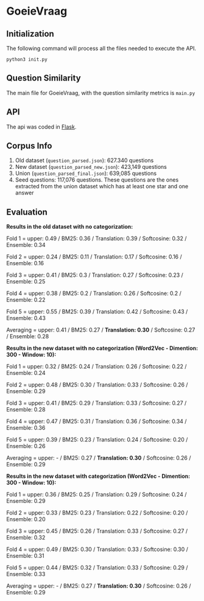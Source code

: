 # GoeieVraag

## Initialization

The following command will process all the files needed to execute the API.
```
python3 init.py
```

## Question Similarity

The main file for GoeieVraag, with the question similarity metrics is `main.py`

## API

The api was coded in [Flask](http://flask.pocoo.org/).

## Corpus Info

1. Old dataset (`question_parsed.json`): 627.340 questions
2. New dataset (`question_parsed_new.json`): 423,149 questions
3. Union (`question_parsed_final.json`): 639,085 questions
4. Seed questions: 117,076 questions. These questions are the ones extracted from the union dataset which has at least one star and one answer
 
## Evaluation

**Results in the old dataset with no categorization:**

Fold  1 = upper:  0.49 / BM25:  0.36 / Translation:  0.39 / Softcosine:  0.32 / Ensemble:  0.34

Fold  2 = upper:  0.24 / BM25:  0.11 / Translation:  0.17 / Softcosine:  0.16 / Ensemble:  0.16

Fold  3 = upper:  0.41 / BM25:  0.3 / Translation:  0.27 / Softcosine:  0.23 / Ensemble:  0.25

Fold  4 = upper:  0.38 / BM25:  0.2 / Translation:  0.26 / Softcosine:  0.2 / Ensemble:  0.22

Fold  5 = upper:  0.55 / BM25:  0.39 / Translation:  0.42 / Softcosine:  0.43 / Ensemble:  0.43

Averaging = upper:  0.41 / BM25:  0.27 / **Translation:  0.30** / Softcosine:  0.27 / Ensemble:  0.28

**Results in the new dataset with no categorization (Word2Vec - Dimention: 300 - Window: 10):**

Fold  1 = upper:  0.32 / BM25:  0.24 / Translation:  0.26 / Softcosine:  0.22 / Ensemble:  0.24

Fold  2 = upper:  0.48 / BM25:  0.30 / Translation:  0.33 / Softcosine:  0.26 / Ensemble:  0.29

Fold  3 = upper:  0.41 / BM25:  0.29 / Translation:  0.33 / Softcosine:  0.27 / Ensemble:  0.28

Fold  4 = upper:  0.47 / BM25:  0.31 / Translation:  0.36 / Softcosine:  0.34 / Ensemble:  0.36

Fold  5 = upper:  0.39 / BM25:  0.23 / Translation:  0.24 / Softcosine:  0.20 / Ensemble:  0.26

Averaging = upper:  - / BM25:  0.27 / **Translation:  0.30** / Softcosine:  0.26 / Ensemble:  0.29

**Results in the new dataset with categorization (Word2Vec - Dimention: 300 - Window: 10):**

Fold  1 = upper:  0.36 / BM25:  0.25 / Translation:  0.29 / Softcosine:  0.24 / Ensemble:  0.29

Fold  2 = upper:  0.33 / BM25:  0.23 / Translation:  0.22 / Softcosine:  0.20 / Ensemble:  0.20

Fold  3 = upper:  0.45 / BM25:  0.26 / Translation:  0.33 / Softcosine:  0.27 / Ensemble:  0.32

Fold  4 = upper:  0.49 / BM25:  0.30 / Translation:  0.33 / Softcosine:  0.30 / Ensemble:  0.31

Fold  5 = upper:  0.44 / BM25:  0.32 / Translation:  0.33 / Softcosine:  0.29 / Ensemble:  0.33

Averaging = upper:  - / BM25:  0.27 / **Translation:  0.30** / Softcosine:  0.26 / Ensemble:  0.29